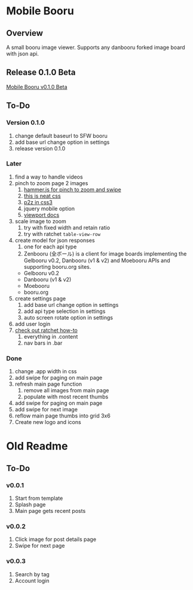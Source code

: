 # Mobile Booru

## Overview

A small booru image viewer. Supports any danbooru forked image board with json api.

## Release 0.1.0 Beta

[Mobile Booru v0.1.0 Beta](./build/com.kurohai.mobilebooru.apk)

## To-Do


### Version 0.1.0

1. change default baseurl to SFW booru
1. add base url change option in settings
1. release version 0.1.0


### Later
1. find a way to handle videos
1. pinch to zoom page 2 images
    1. [hammer.js for pinch to zoom and swipe](http://hammerjs.github.io/)
    1. [this is neat css](http://bl.ocks.org/mbostock/35964711079355050ff1)
    1. [p2z in css3](http://stackoverflow.com/questions/10802176/pinch-to-zoom-with-css3)
    1. jquery mobile option
    1. [viewport docs](https://developer.mozilla.org/en-US/docs/Mozilla/Mobile/Viewport_meta_tag)
1. scale image to zoom
    1. try with fixed width and retain ratio
    1. try with ratchet `table-view-row`
1. create model for json responses
    1. one for each api type
    1. Zenbooru (全ボール) is a client for image boards implementing the Gelbooru v0.2, Danbooru (v1 & v2) and Moebooru APIs and supporting booru.org sites.
    - Gelbooru v0.2
    - Danbooru (v1 & v2)
    - Moebooru
    - booru.org
1. create settings page
    1. add base url change option in settings
    1. add api type selection in settings
    1. auto screen rotate option in settings
1. add user login
1. [check out ratchet how-to](http://goratchet.com/getting-started/)
    1. everything in .content
    1. nav bars in .bar

### Done

1. change .app width in css
1. add swipe for paging on main page
1. refresh main page function
    1. remove all images from main page
    1. populate with most recent thumbs
1. add swipe for paging on main page
1. add swipe for next image
1. reflow main page thumbs into grid 3x6
1. Create new logo and icons











# Old Readme

## To-Do

### v0.0.1

1. Start from template
1. Splash page
1. Main page gets recent posts

### v0.0.2

1. Click image for post details page
1. Swipe for next page

### v0.0.3
1. Search by tag
1. Account login
